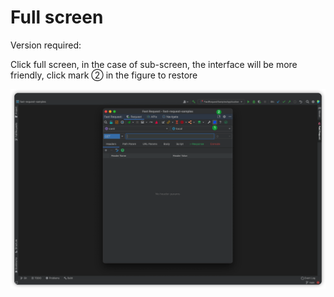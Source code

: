 # Full screen
Version required: <Badge text="2022.2.7+" />

Click full screen, in the case of sub-screen, the interface will be more friendly, click mark ② in the figure to restore

![fullScreen](../../../.vuepress/public/img/2022.2.7/fullScreen.png)